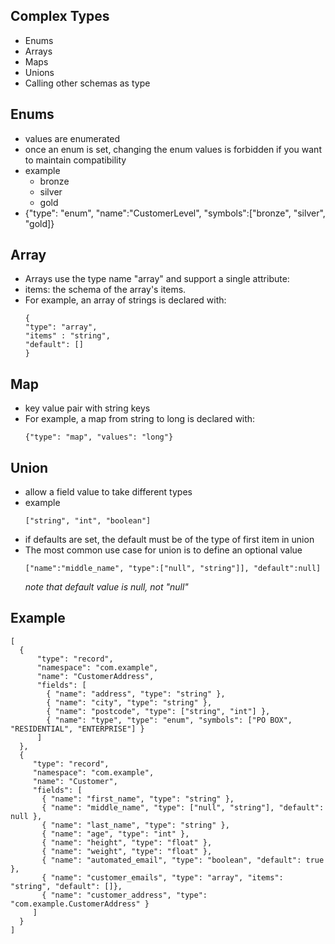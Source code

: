 ## Complex Types
- Enums
- Arrays
- Maps
- Unions
- Calling other schemas as type

## Enums
- values are enumerated
- once an enum is set, changing the enum values is forbidden if you want to maintain compatibility
- example
    - bronze
    - silver
    - gold
- {"type": "enum", "name":"CustomerLevel", "symbols":["bronze", "silver", "gold]}

## Array
- Arrays use the type name "array" and support a single attribute:
- items: the schema of the array's items.
- For example, an array of strings is declared with:
    ```
    {
    "type": "array",
    "items" : "string",
    "default": []
    }
    ```

## Map
- key value pair with string keys
- For example, a map from string to long is declared with:
    ```
    {"type": "map", "values": "long"}
    ```

## Union
- allow a field value to take different types
- example
    ```
    ["string", "int", "boolean"]
    ```
- if defaults are set, the default must be of the type of first item in union
- The most common use case for union is to define an optional value
    ```
    ["name":"middle_name", "type":["null", "string"]], "default":null]
    ```
    *note that default value is null, not "null"*


## Example
```
[
  {
      "type": "record",
      "namespace": "com.example",
      "name": "CustomerAddress",
      "fields": [
        { "name": "address", "type": "string" },
        { "name": "city", "type": "string" },
        { "name": "postcode", "type": ["string", "int"] },
        { "name": "type", "type": "enum", "symbols": ["PO BOX", "RESIDENTIAL", "ENTERPRISE"] }
      ]
  },
  {
     "type": "record",
     "namespace": "com.example",
     "name": "Customer",
     "fields": [
       { "name": "first_name", "type": "string" },
       { "name": "middle_name", "type": ["null", "string"], "default": null },       
       { "name": "last_name", "type": "string" },
       { "name": "age", "type": "int" },
       { "name": "height", "type": "float" },
       { "name": "weight", "type": "float" },
       { "name": "automated_email", "type": "boolean", "default": true },
       { "name": "customer_emails", "type": "array", "items": "string", "default": []},
       { "name": "customer_address", "type": "com.example.CustomerAddress" }
     ]
  }
]
```
